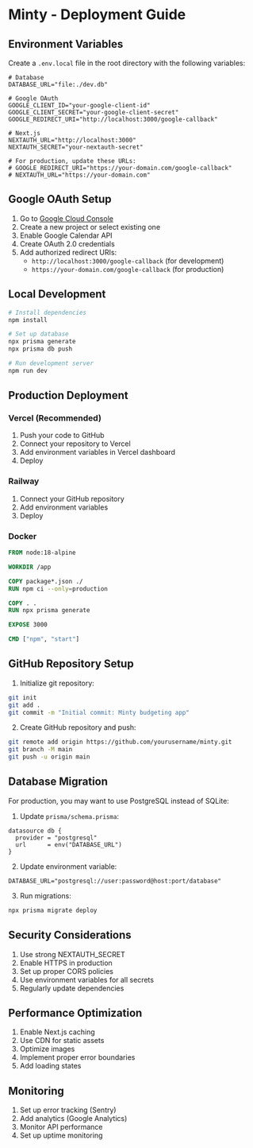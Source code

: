 # Minty - Deployment Guide

## Environment Variables

Create a `.env.local` file in the root directory with the following variables:

```env
# Database
DATABASE_URL="file:./dev.db"

# Google OAuth
GOOGLE_CLIENT_ID="your-google-client-id"
GOOGLE_CLIENT_SECRET="your-google-client-secret"
GOOGLE_REDIRECT_URI="http://localhost:3000/google-callback"

# Next.js
NEXTAUTH_URL="http://localhost:3000"
NEXTAUTH_SECRET="your-nextauth-secret"

# For production, update these URLs:
# GOOGLE_REDIRECT_URI="https://your-domain.com/google-callback"
# NEXTAUTH_URL="https://your-domain.com"
```

## Google OAuth Setup

1. Go to [Google Cloud Console](https://console.cloud.google.com/)
2. Create a new project or select existing one
3. Enable Google Calendar API
4. Create OAuth 2.0 credentials
5. Add authorized redirect URIs:
   - `http://localhost:3000/google-callback` (for development)
   - `https://your-domain.com/google-callback` (for production)

## Local Development

```bash
# Install dependencies
npm install

# Set up database
npx prisma generate
npx prisma db push

# Run development server
npm run dev
```

## Production Deployment

### Vercel (Recommended)

1. Push your code to GitHub
2. Connect your repository to Vercel
3. Add environment variables in Vercel dashboard
4. Deploy

### Railway

1. Connect your GitHub repository
2. Add environment variables
3. Deploy

### Docker

```dockerfile
FROM node:18-alpine

WORKDIR /app

COPY package*.json ./
RUN npm ci --only=production

COPY . .
RUN npx prisma generate

EXPOSE 3000

CMD ["npm", "start"]
```

## GitHub Repository Setup

1. Initialize git repository:
```bash
git init
git add .
git commit -m "Initial commit: Minty budgeting app"
```

2. Create GitHub repository and push:
```bash
git remote add origin https://github.com/yourusername/minty.git
git branch -M main
git push -u origin main
```

## Database Migration

For production, you may want to use PostgreSQL instead of SQLite:

1. Update `prisma/schema.prisma`:
```prisma
datasource db {
  provider = "postgresql"
  url      = env("DATABASE_URL")
}
```

2. Update environment variable:
```env
DATABASE_URL="postgresql://user:password@host:port/database"
```

3. Run migrations:
```bash
npx prisma migrate deploy
```

## Security Considerations

1. Use strong NEXTAUTH_SECRET
2. Enable HTTPS in production
3. Set up proper CORS policies
4. Use environment variables for all secrets
5. Regularly update dependencies

## Performance Optimization

1. Enable Next.js caching
2. Use CDN for static assets
3. Optimize images
4. Implement proper error boundaries
5. Add loading states

## Monitoring

1. Set up error tracking (Sentry)
2. Add analytics (Google Analytics)
3. Monitor API performance
4. Set up uptime monitoring 
